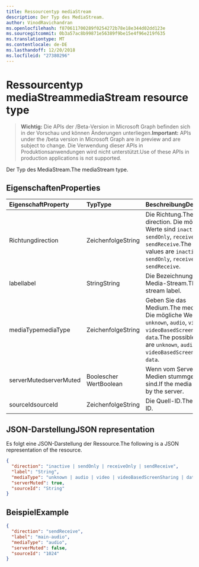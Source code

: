 ```yaml
---
title: Ressourcentyp mediaStream
description: Der Typ des MediaStream.
author: VinodRavichandran
ms.openlocfilehash: f870611700289f0254272b78e18e344d02dd123e
ms.sourcegitcommit: 0b3a57ac8b99871e56389f9be15e4f96e219f635
ms.translationtype: MT
ms.contentlocale: de-DE
ms.lasthandoff: 12/20/2018
ms.locfileid: "27380296"
---
```

# <a name="mediastream-resource-type"></a><span data-ttu-id="a9276-103">Ressourcentyp mediaStream</span><span class="sxs-lookup"><span data-stu-id="a9276-103">mediaStream resource type</span></span>

> <span data-ttu-id="a9276-104">**Wichtig:** Die APIs der /Beta-Version in Microsoft Graph befinden sich in der Vorschau und können Änderungen unterliegen.</span><span class="sxs-lookup"><span data-stu-id="a9276-104">**Important:** APIs under the /beta version in Microsoft Graph are in preview and are subject to change.</span></span> <span data-ttu-id="a9276-105">Die Verwendung dieser APIs in Produktionsanwendungen wird nicht unterstützt.</span><span class="sxs-lookup"><span data-stu-id="a9276-105">Use of these APIs in production applications is not supported.</span></span>

<span data-ttu-id="a9276-106">Der Typ des MediaStream.</span><span class="sxs-lookup"><span data-stu-id="a9276-106">The mediaStream type.</span></span>

## <a name="properties"></a><span data-ttu-id="a9276-107">Eigenschaften</span><span class="sxs-lookup"><span data-stu-id="a9276-107">Properties</span></span>

| <span data-ttu-id="a9276-108">Eigenschaft</span><span class="sxs-lookup"><span data-stu-id="a9276-108">Property</span></span>    | <span data-ttu-id="a9276-109">Typ</span><span class="sxs-lookup"><span data-stu-id="a9276-109">Type</span></span>    | <span data-ttu-id="a9276-110">Beschreibung</span><span class="sxs-lookup"><span data-stu-id="a9276-110">Description</span></span>                                                                                                   |
| :---------- | :------ | :------------------------------------------------------------------------------------------------------------ |
| <span data-ttu-id="a9276-111">Richtung</span><span class="sxs-lookup"><span data-stu-id="a9276-111">direction</span></span>   | <span data-ttu-id="a9276-112">Zeichenfolge</span><span class="sxs-lookup"><span data-stu-id="a9276-112">String</span></span>  | <span data-ttu-id="a9276-113">Die Richtung.</span><span class="sxs-lookup"><span data-stu-id="a9276-113">The direction.</span></span> <span data-ttu-id="a9276-114">Die möglichen Werte sind `inactive`, `sendOnly`, `receiveOnly`, `sendReceive`.</span><span class="sxs-lookup"><span data-stu-id="a9276-114">The possible values are `inactive`, `sendOnly`, `receiveOnly`, `sendReceive`.</span></span>                  |
| <span data-ttu-id="a9276-115">label</span><span class="sxs-lookup"><span data-stu-id="a9276-115">label</span></span>       | <span data-ttu-id="a9276-116">String</span><span class="sxs-lookup"><span data-stu-id="a9276-116">String</span></span>  | <span data-ttu-id="a9276-117">Die Bezeichnung des Media-Stream.</span><span class="sxs-lookup"><span data-stu-id="a9276-117">The media stream label.</span></span>                                                                                       |
| <span data-ttu-id="a9276-118">mediaType</span><span class="sxs-lookup"><span data-stu-id="a9276-118">mediaType</span></span>   | <span data-ttu-id="a9276-119">Zeichenfolge</span><span class="sxs-lookup"><span data-stu-id="a9276-119">String</span></span>  | <span data-ttu-id="a9276-120">Geben Sie das Medium.</span><span class="sxs-lookup"><span data-stu-id="a9276-120">The media type.</span></span> <span data-ttu-id="a9276-121">Die mögliche Werte sind `unknown`, `audio`, `video`, `videoBasedScreenSharing`, `data`.</span><span class="sxs-lookup"><span data-stu-id="a9276-121">The possible value are `unknown`, `audio`, `video`, `videoBasedScreenSharing`, `data`.</span></span>        |
| <span data-ttu-id="a9276-122">serverMuted</span><span class="sxs-lookup"><span data-stu-id="a9276-122">serverMuted</span></span> | <span data-ttu-id="a9276-123">Boolescher Wert</span><span class="sxs-lookup"><span data-stu-id="a9276-123">Boolean</span></span> | <span data-ttu-id="a9276-124">Wenn vom Server die Medien stummgeschaltet sind.</span><span class="sxs-lookup"><span data-stu-id="a9276-124">If the media is muted by the server.</span></span>                                                                          |
| <span data-ttu-id="a9276-125">sourceId</span><span class="sxs-lookup"><span data-stu-id="a9276-125">sourceId</span></span>    | <span data-ttu-id="a9276-126">Zeichenfolge</span><span class="sxs-lookup"><span data-stu-id="a9276-126">String</span></span>  | <span data-ttu-id="a9276-127">Die Quell-ID.</span><span class="sxs-lookup"><span data-stu-id="a9276-127">The source ID.</span></span>                                                                                                |

## <a name="json-representation"></a><span data-ttu-id="a9276-128">JSON-Darstellung</span><span class="sxs-lookup"><span data-stu-id="a9276-128">JSON representation</span></span>

<span data-ttu-id="a9276-129">Es folgt eine JSON-Darstellung der Ressource.</span><span class="sxs-lookup"><span data-stu-id="a9276-129">The following is a JSON representation of the resource.</span></span>

<!-- {
  "blockType": "resource",
  "optionalProperties": [
    "serverMuted"
  ],
  "@odata.type": "microsoft.graph.mediaStream"
}-->
```json
{
  "direction": "inactive | sendOnly | receiveOnly | sendReceive",
  "label": "String",
  "mediaType": "unknown | audio | video | videoBasedScreenSharing | data",
  "serverMuted": true,
  "sourceId": "String"
}
```

## <a name="example"></a><span data-ttu-id="a9276-130">Beispiel</span><span class="sxs-lookup"><span data-stu-id="a9276-130">Example</span></span>

<!-- {
  "blockType": "example",
  "@odata.type": "microsoft.graph.mediaStream"
}-->
```json
{
  "direction": "sendReceive",
  "label": "main-audio",
  "mediaType": "audio",
  "serverMuted": false,
  "sourceId": "1024"
}
```

<!-- uuid: 8fcb5dbc-d5aa-4681-8e31-b001d5168d79
2015-10-25 14:57:30 UTC -->
<!-- {
  "type": "#page.annotation",
  "description": "mediaStream resource",
  "keywords": "",
  "section": "documentation",
  "tocPath": ""
}-->
